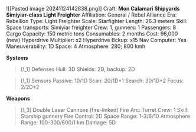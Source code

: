 ![[Pasted image 20241124142838.png]]
Craft: **Mon Calamari Shipyards Simiyiar-class Light Freighter**
Affiliation: General / Rebel Alliance
Era: Rebellion
Type: Light Freighter
Scale: Starfighter
Length: 26.3 meters
Skill: Space transports: Simiyiar freighter
Crew: 1, gunners: 1
Passengers: 8
Cargo Capacity: 150 metric tons
Consumables: 2 months
Cost: 96,000 (new)
Hyperdrive Multiplier: x2
Hyperdrive Bckup: x15
Nav Computer: Yes
Maneuverability: 1D
Space: 4
Atmosphere: 280; 800 kmh

**Systems**
> [!_1] Defenses
> Hull: 3D
> Shields: 2D, backup: 2D

> [!_1] Sensors
> Passive: 10/1D
> Scan: 20/1D+1
> Search: 30/1D+2
> Focus: 2/2D+2

**Weapons**
> [!_3] Double Laser Cannons (fire-linked)
> Fire Arc: Turret
> Crew: 1
> Skill: Starship gunnery
> Fire Control: 2D
> Space Range: 1-3/6/10
> Atmosphere Range: 100-300/600/1 km
> Damage: 5D
